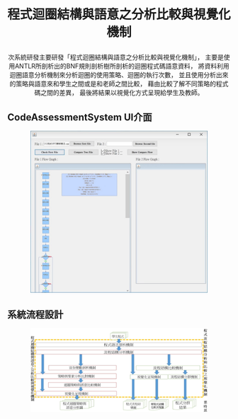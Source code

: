 # <p align="center">程式迴圈結構與語意之分析比較與視覺化機制</p>
<p align="center">
次系統研發主要研發「程式迴圈結構與語意之分析比較與視覺化機制」，
主要是使用ANTLR所剖析出的BNF規則剖析樹所剖析的迴圈程式碼語意資料，
將資料利用迴圈語意分析機制來分析迴圈的使用策略、迴圈的執行次數，
並且使用分析出來的策略與語意來和學生之間或是和老師之間比較，
藉由比較了解不同策略的程式碼之間的差異，
最後將結果以視覺化方式呈現給學生及教師。
</p>

## CodeAssessmentSystem UI介面
<p align="center">
<img src ="img/ui.jpg" width = 400>
</p>

## 系統流程設計
<p align="center">
<img src ="img/系統設計.jpg" width = 400>
</p>


